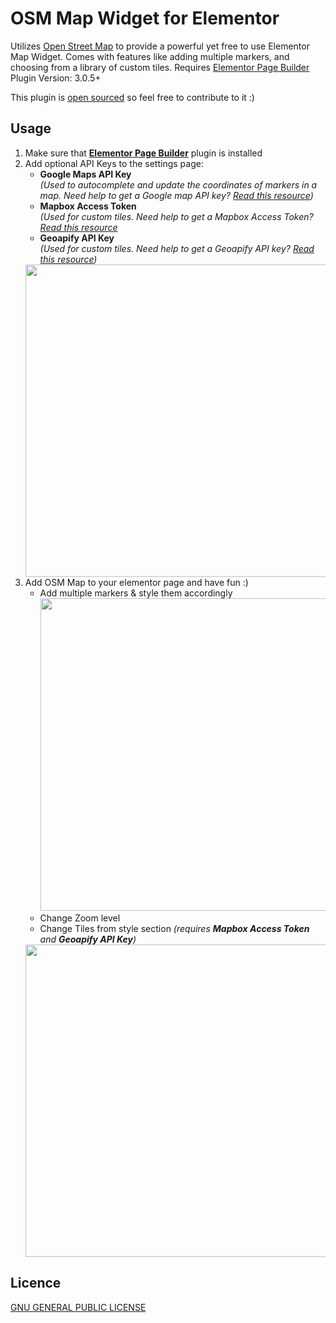 # OSM Map Widget for Elementor
Utilizes [Open Street Map](https://www.openstreetmap.org/) to provide a powerful yet free to use Elementor Map Widget. Comes with features like adding multiple markers, and choosing from a library of custom tiles. Requires [Elementor Page Builder](https://wordpress.org/plugins/elementor/) Plugin Version: 3.0.5+

This plugin is [open sourced](https://github.com/flopperj/osm-map-elementor) so feel free to contribute to it :)

## Usage
1. Make sure that **[Elementor Page Builder](https://wordpress.org/plugins/elementor/)** plugin is installed
2. Add optional API Keys to the settings page:
    - **Google Maps API Key**<br />_(Used to autocomplete and update the coordinates of markers in a map. Need help to get a Google map API key? [Read this resource](https://developers.google.com/maps/documentation/javascript/get-api-key))_
    - **Mapbox Access Token**<br />_(Used for custom tiles. Need help to get a Mapbox Access Token? [Read this resource](https://docs.mapbox.com/help/how-mapbox-works/access-tokens/)_
    - **Geoapify API Key**<br />_(Used for custom tiles. Need help to get a Geoapify API key? [Read this resource](https://www.geoapify.com/maps-api/))_ <br />
    <img src="https://raw.githubusercontent.com/flopperj/osm-map-elementor/master/assets/screenshot-1.jpg" width="500" height="auto" />
3. Add OSM Map to your elementor page and have fun :)
    - Add multiple markers & style them accordingly<br />
      <img src="https://raw.githubusercontent.com/flopperj/osm-map-elementor/master/assets/screenshot-2.jpg" width="500" height="auto" />
    - Change Zoom level
    - Change Tiles from style section _(requires **Mapbox Access Token** and **Geoapify API Key**)_<br />
    <img src="https://raw.githubusercontent.com/flopperj/osm-map-elementor/master/assets/screenshot-3.jpg" width="500" height="auto" />
## Licence
[GNU GENERAL PUBLIC LICENSE](https://raw.githubusercontent.com/flopperj/osm-map-elementor/master/LICENSE.txt)
